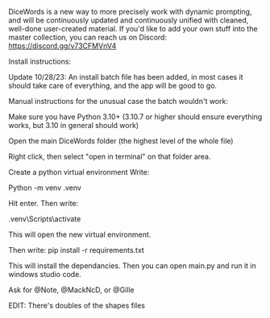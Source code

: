 DiceWords is a new way to more precisely work with dynamic prompting, and will be continuously updated and continuously unified with cleaned, well-done user-created material.
If you'd like to add your own stuff into the master collection, you can reach us on Discord:
https://discord.gg/v73CFMVnV4

Install instructions:

Update 10/28/23:
An install batch file has been added, in most cases it should take care of everything, and the app will be good to go.

Manual instructions for the unusual case the batch wouldn't work:

Make sure you have Python 3.10+
(3.10.7 or higher should ensure everything works, but 3.10 in general should work)


Open the main DiceWords folder (the highest level of the whole file)

Right click, then select "open in terminal" on that folder area.

Create a python virtual environment
Write:

Python -m venv .venv

Hit enter.
Then write:

.venv\Scripts\activate

This will open the new virtual environment.

Then write:
pip install -r requirements.txt

This will install the dependancies. Then you can open main.py and run it in windows studio code.

Ask for @Note, @MackNcD, or @Gille

EDIT: There's doubles of the shapes files
